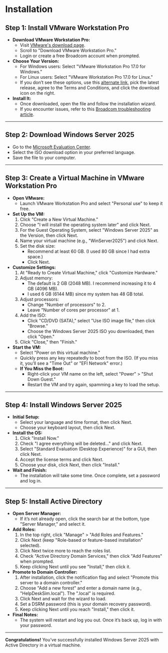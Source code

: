 # Installation

## Step 1: Install VMware Workstation Pro

- **Download VMware Workstation Pro:**
  - Visit [VMware's download page](https://knowledge.broadcom.com/external/article/344595/downloading-and-installing-vmware-workst.html).
  - Scroll to "Download VMware Workstation Pro."
  - Login or create a free Broadcom account when prompted.
- **Choose Your Version:**
  - For Windows users: Select "VMware Workstation Pro 17.0 for Windows."
  - For Linux users: Select "VMware Workstation Pro 17.0 for Linux."
  - If you don’t see these options, use this [alternate link](https://support.broadcom.com/group/ecx/productdownloads?subfamily=VMware%20Workstation%20Pro&freeDownloads=true), pick the latest release, agree to the Terms and Conditions, and click the download icon on the right.
- **Install It:**
  - Once downloaded, open the file and follow the installation wizard.
  - If you encounter issues, refer to this [Broadcom troubleshooting article](https://knowledge.broadcom.com/external/article?articleNumber=387947).

---

## Step 2: Download Windows Server 2025

- Go to the [Microsoft Evaluation Center](https://www.microsoft.com/en-us/evalcenter/download-windows-server-2025).
- Select the ISO download option in your preferred language.
- Save the file to your computer.

---

## Step 3: Create a Virtual Machine in VMware Workstation Pro

- **Open VMware:**
  - Launch VMware Workstation Pro and select "Personal use" to keep it free.
- **Set Up the VM:**
  1. Click "Create a New Virtual Machine."
  2. Choose "I will install the operating system later" and click Next.
  3. For the Guest Operating System, select "Windows Server 2025" as the Version, then click Next.
  4. Name your virtual machine (e.g., "WinServer2025") and click Next.
  5. Set the disk size:
     - Recommend at least 60 GB. (I used 80 GB since I had extra space.)
     - Click Next.
- **Customize Settings:**
  1. At "Ready to Create Virtual Machine," click "Customize Hardware."
  2. Adjust memory:
     - The default is 2 GB (2048 MB). I recommend increasing it to 4 GB (4096 MB).
     - I used 6 GB (6144 MB) since my system has 48 GB total.
  3. Adjust processors:
     - Change "Number of processors" to 2.
     - Leave "Number of cores per processor" at 1.
  4. Add the ISO:
     - Click "CD/DVD (SATA)," select "Use ISO image file," then click "Browse."
     - Choose the Windows Server 2025 ISO you downloaded, then click "Open."
  5. Click "Close," then "Finish."
- **Start the VM:**
  - Select "Power on this virtual machine."
  - Quickly press any key repeatedly to boot from the ISO. (If you miss it, you’ll see a "Time Out" or "EFI Network" error.)
  - **If You Miss the Boot:**
    - Right-click your VM name on the left, select "Power" > "Shut Down Guest."
    - Restart the VM and try again, spamming a key to load the setup.

---

## Step 4: Install Windows Server 2025

- **Initial Setup:**
  - Select your language and time format, then click Next.
  - Choose your keyboard layout, then click Next.
- **Install the OS:**
  1. Click "Install Now."
  2. Check "I agree everything will be deleted..." and click Next.
  3. Select "Standard Evaluation (Desktop Experience)" for a GUI, then click Next.
  4. Accept the license terms and click Next.
  5. Choose your disk, click Next, then click "Install."
- **Wait and Finish:**
  - The installation will take some time. Once complete, set a password and log in.

---

## Step 5: Install Active Directory

- **Open Server Manager:**
  - If it’s not already open, click the search bar at the bottom, type "Server Manager," and select it.
- **Add Roles:**
  1. In the top right, click "Manage" > "Add Roles and Features."
  2. Click Next (keep "Role-based or feature-based installation" selected).
  3. Click Next twice more to reach the roles list.
  4. Check "Active Directory Domain Services," then click "Add Features" when prompted.
  5. Keep clicking Next until you see "Install," then click it.
- **Promote to Domain Controller:**
  1. After installation, click the notification flag and select "Promote this server to a domain controller."
  2. Choose "Add a new forest" and enter a domain name (e.g., "HelpDeskSim.local"). The ".local" is required.
  3. Click Next and wait for the wizard to load.
  4. Set a DSRM password (this is your domain recovery password).
  5. Keep clicking Next until you reach "Install," then click it.
- **Final Notes:**
  - The system will restart and log you out. Once it’s back up, log in with your password.

---

**Congratulations!** You’ve successfully installed Windows Server 2025 with Active Directory in a virtual machine.
